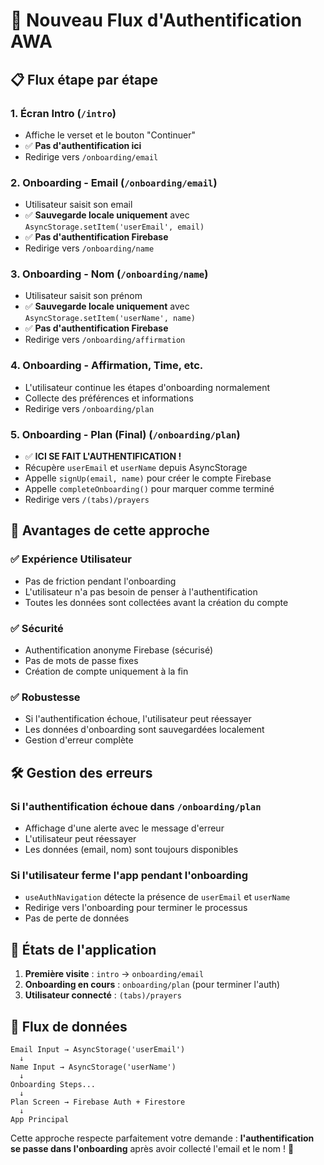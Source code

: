 # 🔄 Nouveau Flux d'Authentification AWA

## 📋 Flux étape par étape

### 1. **Écran Intro** (`/intro`)
- Affiche le verset et le bouton "Continuer"
- ✅ **Pas d'authentification ici**
- Redirige vers `/onboarding/email`

### 2. **Onboarding - Email** (`/onboarding/email`)
- Utilisateur saisit son email
- ✅ **Sauvegarde locale uniquement** avec `AsyncStorage.setItem('userEmail', email)`
- ✅ **Pas d'authentification Firebase**
- Redirige vers `/onboarding/name`

### 3. **Onboarding - Nom** (`/onboarding/name`)
- Utilisateur saisit son prénom
- ✅ **Sauvegarde locale uniquement** avec `AsyncStorage.setItem('userName', name)`
- ✅ **Pas d'authentification Firebase**
- Redirige vers `/onboarding/affirmation`

### 4. **Onboarding - Affirmation, Time, etc.**
- L'utilisateur continue les étapes d'onboarding normalement
- Collecte des préférences et informations
- Redirige vers `/onboarding/plan`

### 5. **Onboarding - Plan (Final)** (`/onboarding/plan`)
- ✅ **ICI SE FAIT L'AUTHENTIFICATION !**
- Récupère `userEmail` et `userName` depuis AsyncStorage
- Appelle `signUp(email, name)` pour créer le compte Firebase
- Appelle `completeOnboarding()` pour marquer comme terminé
- Redirige vers `/(tabs)/prayers`

## 🔧 Avantages de cette approche

### ✅ **Expérience Utilisateur**
- Pas de friction pendant l'onboarding
- L'utilisateur n'a pas besoin de penser à l'authentification
- Toutes les données sont collectées avant la création du compte

### ✅ **Sécurité**
- Authentification anonyme Firebase (sécurisé)
- Pas de mots de passe fixes
- Création de compte uniquement à la fin

### ✅ **Robustesse**
- Si l'authentification échoue, l'utilisateur peut réessayer
- Les données d'onboarding sont sauvegardées localement
- Gestion d'erreur complète

## 🛠️ Gestion des erreurs

### Si l'authentification échoue dans `/onboarding/plan`
- Affichage d'une alerte avec le message d'erreur
- L'utilisateur peut réessayer
- Les données (email, nom) sont toujours disponibles

### Si l'utilisateur ferme l'app pendant l'onboarding
- `useAuthNavigation` détecte la présence de `userEmail` et `userName`
- Redirige vers l'onboarding pour terminer le processus
- Pas de perte de données

## 📱 États de l'application

1. **Première visite** : `intro` → `onboarding/email`
2. **Onboarding en cours** : `onboarding/plan` (pour terminer l'auth)
3. **Utilisateur connecté** : `(tabs)/prayers`

## 🔄 Flux de données

```
Email Input → AsyncStorage('userEmail')
  ↓
Name Input → AsyncStorage('userName')
  ↓
Onboarding Steps...
  ↓
Plan Screen → Firebase Auth + Firestore
  ↓
App Principal
```

Cette approche respecte parfaitement votre demande : **l'authentification se passe dans l'onboarding** après avoir collecté l'email et le nom ! 🎯
